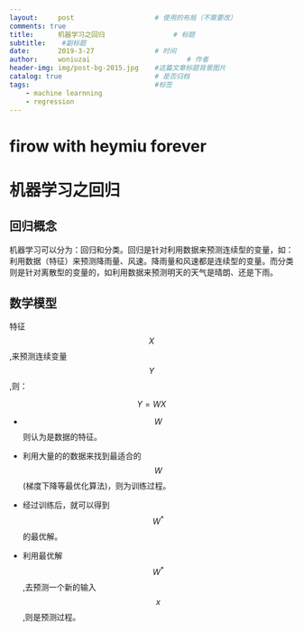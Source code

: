 ```yaml
---
layout:     post   				    # 使用的布局（不需要改）
comments: true
title:		机器学习之回归 				# 标题 
subtitle:    #副标题
date:       2019-3-27 				# 时间
author:     woniuzai						# 作者
header-img: img/post-bg-2015.jpg 	#这篇文章标题背景图片
catalog: true 						# 是否归档
tags:								#标签
    - machine learnning
    - regression
---
```



# firow with heymiu forever
# 机器学习之回归
## 回归概念
机器学习可以分为：回归和分类。回归是针对利用数据来预测连续型的变量，如：利用数据（特征）来预测降雨量、风速。降雨量和风速都是连续型的变量。而分类则是针对离散型的变量的，如利用数据来预测明天的天气是晴朗、还是下雨。

## 数学模型
特征 $$X$$ ,来预测连续变量$$Y$$,则：
  
$$Y = WX$$
  
- $$W$$则认为是数据的特征。
- 利用大量的的数据来找到最适合的$$W$$(梯度下降等最优化算法)，则为训练过程。

- 经过训练后，就可以得到$$W^{*}$$的最优解。

- 利用最优解$$W^{*}$$,去预测一个新的输入$$x$$,则是预测过程。





